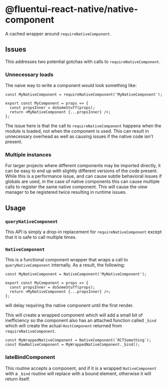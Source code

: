 # @fluentui-react-native/native-component

A cached wrapper around `requireNativeComponent`.

## Issues

This addresses two potential gotchas with calls to `requireNativeComponent`.

### Unnecessary loads

The naive way to write a component would look something like:

```tsx
const MyNativeComponent = requireNativeComponent('MyNativeComponent');

export const MyComponent = props => {
  const propsInner = doSomeStuff(props);
  return <MyNativeComponent {...propsInner} />;
};
```

The issue here is that the call to `requireNativeComponent` happens when the module is loaded, not when the component is used. This can result in unnecessary overhead as well as causing issues if the native code isn't present.

### Multiple instances

For larger projects where different components may be imported directly, it can be easy to end up with slightly different versions of the code present. While this is a performance issue, and can cause subtle behavioral issues if globals are used, in the case of native components this can cause multiple calls to register the same native component. This will cause the view manager to be registered twice resulting in runtime issues.

## Usage

### `queryNativeComponent`

This API is simply a drop-in replacement for `requireNativeComponent` except that it is safe to call multiple times.

### `NativeComponent`

This is a functional component wrapper that wraps a call to `queryNativeComponent` internally. As a result, the following:

```tsx
const MyNativeComponent = NativeComponent('MyNativeComponent');

export const MyComponent = props => {
  const propsInner = doSomeStuff(props);
  return <MyNativeComponent {...propsInner} />;
};
```

will delay requiring the native component until the first render.

This will create a wrapped component which will add a small bit of inefficiency so the component also has an attached function called `_bind` which will create the actual `HostComponent` returned from `requireNativeComponent`.

```tsx
const MyWrappedNativeComponent = NativeComponent(`RCTSomething`);
const RawNativeComponent = MyWrappedNativeComponent._bind();
```

### lateBindComponent

This routine accepts a component, and if it is a wrapped `NativeComponent` with a `_bind` routine will replace with a bound element, otherwise it will return itself.
